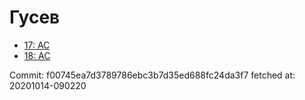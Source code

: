 # Гусев
- [17: AC](17.md)
- [18: AC](18.md)

Commit: f00745ea7d3789786ebc3b7d35ed688fc24da3f7
 fetched at: 20201014-090220
